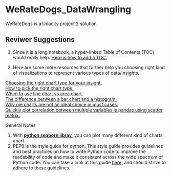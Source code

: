 # WeRateDogs_DataWrangling
WeRateDogs is a Udacity project 2 solution
## Reviwer Suggestions

1. Since it is a long notebook, a hyper-linked Table of Contents (TOC) would really help. [Here is how to add a TOC.](https://medium.com/@sambozek/ipython-er-jupyter-table-of-contents-69bb72cf39d3)

2. Here are some more resources that further help you choosing right kind of visualizations to represent various types of data/insights.

[Choosing the right chart type for your insight.](http://www.infographicsblog.com/chart-suggestions-a-thought-starter-andrew-abela/)  
[How to pick the right chart type.](https://eazybi.com/blog/data_visualization_and_chart_types)  
[When to use line chart vs area chart.](https://www.fusioncharts.com/blog/line-charts-vs-area-charts/)  
[The difference between a bar chart and a histogram.](https://stattrek.com/statistics/charts/histogram.aspx)  
[Why pie charts are not an ideal choice in most cases.](https://evolytics.com/blog/8-dont-use-pie-charts/)  
[Quickly plot correlation between multiple variables is pandas using scatter matrix.](https://pandas.pydata.org/docs/reference/api/pandas.plotting.scatter_matrix.html)  


General Notes
1. With **[python seaborn libray](https://seaborn.pydata.org/tutorial.html)**, you can plot many different kind of charts apart.  
2. PEP8 is the style guide for python. This style guide provides guidelines and best practices on how to write Python code to improve the readability of code and make it consistent across the wide spectrum of Python code. You can take a look at this guide [here;](https://www.python.org/dev/peps/pep-0008/) and should strive to adhere to these guidelines.  
